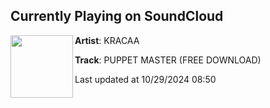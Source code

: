 ## Currently Playing on SoundCloud

[<img align="left" width="100" src="https://i1.sndcdn.com/artworks-p7ffcP7Otz53XzhC-2zI2Yw-t500x500.jpg">](https://soundcloud.com/kracaa/puppet-master-free-download)

**Artist**: KRACAA 

**Track**: PUPPET MASTER (FREE DOWNLOAD)

Last updated at 10/29/2024 08:50

